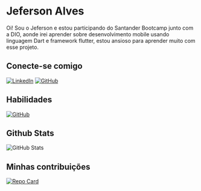 # Jeferson Alves

Oi! Sou o Jeferson e estou participando do Santander Bootcamp junto com a DIO, aonde irei aprender sobre desenvolvimento mobile usando linguagem Dart e framework flutter, estou ansioso para aprender muito com esse projeto.

## Conecte-se comigo

[![LinkedIn](https://img.shields.io/badge/LinkedIn-000?style=for-the-badge&logo=linkedin&logoColor=FFF)](https://www.linkedin.com/in/jeferson-alves-desenvolvedor/)
[![GitHub](https://img.shields.io/badge/GitHub-000?style=for-the-badge&logo=github&logoColor=fff)](https://github.com/jefrex)

## Habilidades

[![GitHub](https://img.shields.io/badge/GitHub-000?style=for-the-badge&logo=github&logoColor=fff)](https://github.com/jefrex?tab=repositories)

## Github Stats

![GitHub Stats](https://github-readme-stats.vercel.app/api?username=jefrex&theme=chartreuse-dark&bg_color=000&border_color=30A3DC&show_icons=true&icon_color=5555e6&title_color=4ccaed&text_color=FFF&hide_title=true&hide=stars)

## Minhas contribuições

[![Repo Card](https://github-readme-stats.vercel.app/api/pin/?username=jefrex&repo=desafio-dio-lab-open-source&bg_color=000&border_color=30A3DC&show_icons=true&icon_color=5555e6&title_color=4ccaed&text_color=FFF)](https://github.com/jefrex/desafio-dio-lab-open-source)
